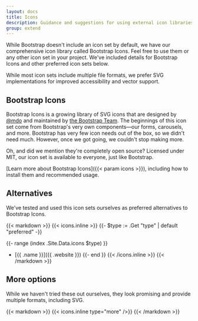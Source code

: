 ```yaml
---
layout: docs
title: Icons
description: Guidance and suggestions for using external icon libraries with Bootstrap.
group: extend
---
```


While Bootstrap doesn't include an icon set by default, we have our comprehensive icon library called Bootstrap Icons. Feel free to use them or any other icon set in your project. We've included details for Bootstrap Icons and other preferred icon sets below.

While most icon sets include multiple file formats, we prefer SVG implementations for improved accessibility and vector support.

## Bootstrap Icons

Bootstrap Icons is a growing library of SVG icons that are designed by [@mdo](https://github.com/mdo) and maintained by [the Bootstrap Team](https://github.com/orgs/twbs/people). The beginnings of this icon set come from Bootstrap's very own components—our forms, carousels, and more. Bootstrap has very few icon needs out of the box, so we didn't need much. However, once we got going, we couldn't stop making more.

Oh, and did we mention they're completely open source? Licensed under MIT, our icon set is available to everyone, just like Bootstrap.

[Learn more about Bootstrap Icons]({{< param icons >}}), including how to install them and recommended usage.

## Alternatives

We've tested and used this icon sets ourselves as preferred alternatives to Bootstrap Icons.

{{< markdown >}}
{{< icons.inline >}}
{{- $type := .Get "type" | default "preferred" -}}

{{- range (index .Site.Data.icons $type) }}

- [{{ .name }}]({{ .website }})
{{- end }}
{{< /icons.inline >}}
{{< /markdown >}}

## More options

While we haven't tried these out ourselves, they look promising and provide multiple formats, including SVG.

{{< markdown >}}
{{< icons.inline type="more" />}}
{{< /markdown >}}
